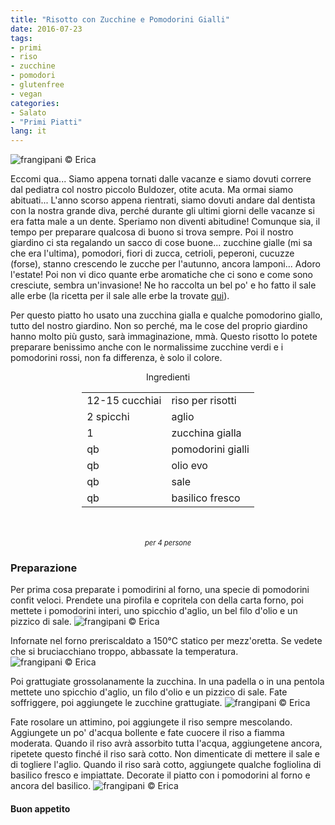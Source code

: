 ```yaml
---
title: "Risotto con Zucchine e Pomodorini Gialli"
date: 2016-07-23
tags:
- primi
- riso
- zucchine
- pomodori
- glutenfree
- vegan
categories:
- Salato
- "Primi Piatti"
lang: it
---
```

![](header.jpg "frangipani © Erica")

Eccomi qua... Siamo appena tornati dalle vacanze e siamo dovuti correre dal pediatra col nostro piccolo Buldozer, otite acuta. Ma ormai siamo abituati... L'anno scorso appena rientrati, siamo dovuti andare dal dentista con la nostra grande diva, perché durante gli ultimi giorni delle vacanze si era fatta male a un dente. Speriamo non diventi abitudine! Comunque sia, il tempo per preparare qualcosa di buono si trova sempre. Poi il nostro giardino ci sta regalando un sacco di cose buone... zucchine gialle (mi sa che era l'ultima), pomodori, fiori di zucca, cetrioli, peperoni, cucuzze (forse), stanno crescendo le zucche per l'autunno, ancora lamponi... Adoro l'estate! Poi non vi dico quante erbe aromatiche che ci sono e come sono cresciute, sembra un'invasione! Ne ho raccolta un bel po' e ho fatto il sale alle erbe (la ricetta per il sale alle erbe la trovate <a href="http://frangipani.raiano.ch/2015-07-12-sale-alle-erbe/" target="_blank">qui</a>).

Per questo piatto ho usato una zucchina gialla e qualche pomodorino giallo, tutto del nostro giardino. Non so perché, ma le cose del proprio giardino hanno molto più gusto, sarà immaginazione, mmà. Questo risotto lo potete preparare benissimo anche con le normalissime zucchine verdi e i pomodorini rossi, non fa differenza, è solo il colore.

<div id="wrapper" style="text-align: center">
  <div id="yourdiv" style="display: inline-block;">
    <div class="ingredients">
      <div class="ingredients-title">Ingredienti</div>
      <table>
        <tbody>
          <tr>
            <td>12-15 cucchiai</td>
            <td>riso per risotti</td>
          </tr>
          <tr>
            <td>2 spicchi</td>
            <td>aglio</td>
          </tr>
          <tr>
            <td>1</td>
            <td>zucchina gialla</td>
          </tr>
          <tr>
            <td>qb</td>
            <td>pomodorini gialli</td>
          </tr>
          <tr>
            <td>qb</td>
            <td>olio evo</td>
          </tr>
          <tr>
            <td>qb</td>
            <td>sale</td>
          </tr>
          <tr>
            <td>qb</td>
            <td>basilico fresco</td>
          </tr>
        </tbody>
      </table>
      <br></br>
      <i class="pull-right" style="font-size: 80%;">per 4 persone</i>
    </div>
  </div>
</div>


<h3>
  <font color="grey">
    <i class="fa fa-cogs"></i>
  </font> Preparazione
</h3>

Per prima cosa preparate i pomodirini al forno, una specie di pomodorini confit veloci. Prendete una pirofila e copritela con della carta forno, poi mettete i pomodorini interi, uno spicchio d'aglio, un bel filo d'olio e un pizzico di sale.
![](pomodorini.jpg "frangipani © Erica")

Infornate nel forno preriscaldato a 150°C statico per mezz'oretta. Se vedete che si bruciacchiano troppo, abbassate la temperatura.
![](pomodorinicotti.jpg "frangipani © Erica")

Poi grattugiate grossolanamente la zucchina. In una padella o in una pentola mettete uno spicchio d'aglio, un filo d'olio e un pizzico di sale. Fate soffriggere, poi aggiungete le zucchine grattugiate.
![](zucchine.jpg "frangipani © Erica")

Fate rosolare un attimino, poi aggiungete il riso sempre mescolando. Aggiungete un po' d'acqua bollente e fate cuocere il riso a fiamma moderata. Quando il riso avrà assorbito tutta l'acqua, aggiungetene ancora, ripetete questo finché il riso sarà cotto. Non dimenticate di mettere il sale e di togliere l'aglio. Quando il riso sarà cotto, aggiungete qualche fogliolina di basilico fresco e impiattate. Decorate il piatto con i pomodorini al forno e ancora del basilico.
![](risultato.jpg "frangipani © Erica")


<h4>Buon appetito
  <font color="red">
    <i class="fa fa-smile-o"></i>
  </font>
</h4>
